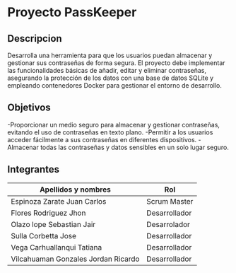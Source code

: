 # Proyecto PassKeeper
## Descripcion
Desarrolla una herramienta para que los usuarios puedan almacenar y gestionar sus contraseñas de forma segura. El proyecto debe implementar las funcionalidades básicas de añadir, editar y eliminar contraseñas, asegurando la
protección de los datos con una base de datos SQLite y empleando contenedores Docker para gestionar el entorno de desarrollo.
## Objetivos
-Proporcionar un medio seguro para almacenar y gestionar contraseñas, evitando el uso de contraseñas en texto plano.
-Permitir a los usuarios acceder fácilmente a sus contraseñas en diferentes dispositivos.
-Almacenar todas las contraseñas y datos sensibles en un solo lugar seguro.
## Integrantes
| Apellidos y nombres  | Rol  |
|----------------------|----- |
|Espinoza Zarate Juan Carlos|Scrum Master|
|Flores Rodriguez Jhon|Desarrollador|
|Olazo lope Sebastian Jair|Desarrolador|
|Sulla Corbetta Jose|Desarrollador|
|Vega Carhuallanqui Tatiana|Desarrollador|
|Vilcahuaman Gonzales Jordan Ricardo|Desarrollador|


